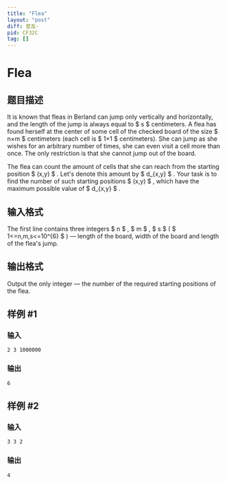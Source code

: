 ```yaml
---
title: "Flea"
layout: "post"
diff: 普及-
pid: CF32C
tag: []
---
```


# Flea

## 题目描述

It is known that fleas in Berland can jump only vertically and horizontally, and the length of the jump is always equal to $ s $ centimeters. A flea has found herself at the center of some cell of the checked board of the size $ n×m $ centimeters (each cell is $ 1×1 $ centimeters). She can jump as she wishes for an arbitrary number of times, she can even visit a cell more than once. The only restriction is that she cannot jump out of the board.

The flea can count the amount of cells that she can reach from the starting position $ (x,y) $ . Let's denote this amount by $ d_{x,y} $ . Your task is to find the number of such starting positions $ (x,y) $ , which have the maximum possible value of $ d_{x,y} $ .

## 输入格式

The first line contains three integers $ n $ , $ m $ , $ s $ ( $ 1<=n,m,s<=10^{6} $ ) — length of the board, width of the board and length of the flea's jump.

## 输出格式

Output the only integer — the number of the required starting positions of the flea.

## 样例 #1

### 输入

```
2 3 1000000

```

### 输出

```
6

```

## 样例 #2

### 输入

```
3 3 2

```

### 输出

```
4

```

